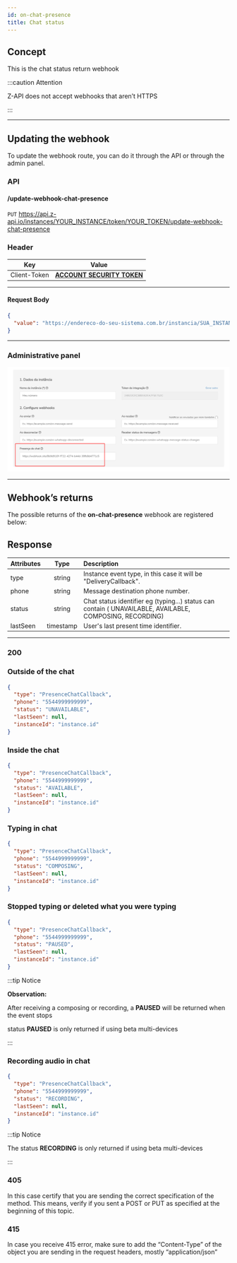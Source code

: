 ```yaml
---
id: on-chat-presence
title: Chat status 
---
```


## Concept

This is the chat status return webhook

:::caution Attention

Z-API does not accept webhooks that aren’t HTTPS

:::

---

## Updating the webhook

To update the webhook route, you can do it through the API or through the admin panel.

### API

#### /update-webhook-chat-presence

`PUT` https://api.z-api.io/instances/YOUR_INSTANCE/token/YOUR_TOKEN/update-webhook-chat-presence

### Header

|      Key       |            Value            |
| :------------: |     :-----------------:     |
|  Client-Token  | **[ACCOUNT SECURITY TOKEN](../security/client-token)** |

---

#### Request Body

```json
{
  "value": "https://endereco-do-seu-sistema.com.br/instancia/SUA_INSTANCIA/presence"
}
```

---

###  Administrative panel

![img](../../../../../img/chatPresence.png)

---

## Webhook’s returns 

The possible returns of the **on-chat-presence** webhook are registered below:

## Response

| Attributes| Type| Description |
| :-- | :-: | :-- |
| type | string | Instance event type, in this case it will be "DeliveryCallback". |
| phone | string | Message destination phone number.|
| status | string | Chat status identifier eg (typing...) status can contain ( UNAVAILABLE, AVAILABLE, COMPOSING, RECORDING) |
| lastSeen | timestamp | User's last present time identifier. |

---

### 200

### Outside of the chat 

```json
{
  "type": "PresenceChatCallback",
  "phone": "5544999999999",
  "status": "UNAVAILABLE",
  "lastSeen": null,
  "instanceId": "instance.id"
}
```

### Inside the chat

```json
{
  "type": "PresenceChatCallback",
  "phone": "5544999999999",
  "status": "AVAILABLE",
  "lastSeen": null,
  "instanceId": "instance.id"
}
```

### Typing in chat

```json
{
  "type": "PresenceChatCallback",
  "phone": "5544999999999",
  "status": "COMPOSING",
  "lastSeen": null,
  "instanceId": "instance.id"
}
```

### Stopped typing or deleted what you were typing 

```json
{
  "type": "PresenceChatCallback",
  "phone": "5544999999999",
  "status": "PAUSED",
  "lastSeen": null,
  "instanceId": "instance.id"
}
```

:::tip Notice

**Observation:**

After receiving a composing or recording, a **PAUSED** will be returned when the event stops

status **PAUSED** is only returned if using beta multi-devices

:::

### Recording audio in chat

```json
{
  "type": "PresenceChatCallback",
  "phone": "5544999999999",
  "status": "RECORDING",
  "lastSeen": null,
  "instanceId": "instance.id"
}
```

:::tip Notice

The status **RECORDING** is only returned if using beta multi-devices

:::

### 405

In this case certify that you are sending the correct specification of the method. This means, verify if you sent a POST or PUT as specified at the beginning of this topic.

### 415

In case you receive 415 error, make sure to add the “Content-Type” of the object you are sending in the request headers, mostly “application/json”

<!-- ---

## Code

<iframe src="//api.apiembed.com/?source=https://raw.githubusercontent.com/Z-API/z-api-docs/main/json-examples/on-chat-presence.json&targets=all" frameborder="0" scrolling="no" width="100%" height="500px" seamless></iframe> -->
